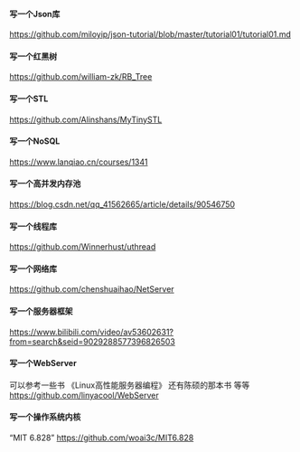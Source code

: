 #### 写一个Json库  
https://github.com/miloyip/json-tutorial/blob/master/tutorial01/tutorial01.md

#### 写一个红黑树
https://github.com/william-zk/RB_Tree

#### 写一个STL
https://github.com/Alinshans/MyTinySTL

#### 写一个NoSQL
https://www.lanqiao.cn/courses/1341

#### 写一个高并发内存池
https://blog.csdn.net/qq_41562665/article/details/90546750

#### 写一个线程库
https://github.com/Winnerhust/uthread

#### 写一个网络库
https://github.com/chenshuaihao/NetServer

#### 写一个服务器框架
https://www.bilibili.com/video/av53602631?from=search&seid=9029288577396826503

#### 写一个WebServer
可以参考一些书 《Linux高性能服务器编程》 还有陈硕的那本书 等等
https://github.com/linyacool/WebServer

#### 写一个操作系统内核
“MIT 6.828” https://github.com/woai3c/MIT6.828

